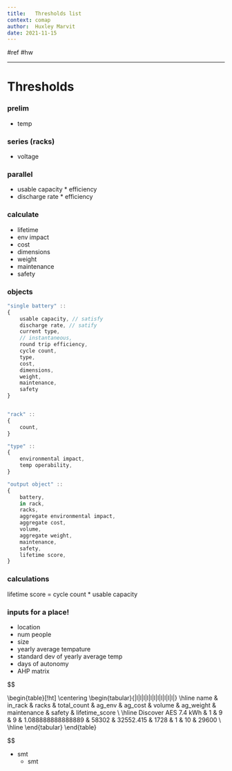 ```yaml
---
title:   Thresholds list
context: comap
author:  Huxley Marvit
date: 2021-11-15
---
```


#ref #hw 

***

# Thresholds

### prelim
- temp


### series (racks)
- voltage

### parallel
- usable capacity * efficiency
- discharge rate * efficiency


### calculate
- lifetime
- env impact
- cost
- dimensions
- weight
- maintenance
- safety


### objects
```js
"single battery" ::
{
	usable capacity, // satisfy
	discharge rate, // satify
	current type, 
	// instantaneous,
	round trip efficiency,
	cycle count,
	type,
	cost,
	dimensions,
	weight,
	maintenance,
	safety
}


"rack" ::
{
	count,
}

"type" ::
{
	environmental impact,
	temp operability,
}

"output object" ::
{
	battery,
	in rack, 
	racks,
	aggregate environmental impact,
	aggregate cost,
	volume,
	aggregate weight,
	maintenance, 
	safety, 
	lifetime score,
}

```


### calculations
	
lifetime score = cycle count * usable capacity



### inputs for a place!

- location
- num people
- size
- yearly average tempature
- standard dev of yearly average temp
- days of autonomy 
- AHP matrix


$$


\begin{table}[!ht]
    \centering
    \begin{tabular}{|l|l|l|l|l|l|l|l|l|l|l|}
    \hline
        name & in\_rack & racks & total\_count & ag\_env & ag\_cost & volume & ag\_weight & maintenance & safety & lifetime\_score \\ \hline
        Discover AES 7.4 kWh & 1 & 9 & 9 & 1.088888888888889 & 58302 & 32552.415 & 1728 & 1 & 10 & 29600 \\ \hline
    \end{tabular}
\end{table}



$$








- smt
	- smt








